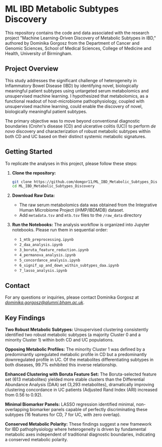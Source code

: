 # ML IBD Metabolic Subtypes Discovery

This repository contains the code and data associated with the research project "Machine Learning-Driven Discovery of Metabolic Subtypes in IBD," authored by Dominika Gorgosz from the Department of Cancer and Genomic Sciences, School of Medical Sciences, College of Medicine and Health, University of Birmingham.

## Project Overview

This study addresses the significant challenge of heterogeneity in Inflammatory Bowel Disease (IBD) by identifying novel, biologically meaningful patient subtypes using untargeted serum metabolomics and unsupervised machine learning. I hypothesized that metabolomics, as a functional readout of host-microbiome pathophysiology, coupled with unsupervised machine learning, could enable the discovery of novel, biologically meaningful patient subtypes.

The primary objective was to move beyond conventional diagnostic boundaries (Crohn's disease (CD) and ulcerative colitis (UC)) to perform *de novo* discovery and characterization of robust metabolic subtypes within both CD and UC based on their distinct systemic metabolic signatures.

## Getting Started

To replicate the analyses in this project, please follow these steps:

1.  **Clone the repository:**
    ```bash
    git clone https://github.com/domgor11/ML_IBD_Metabolic_Subtypes_Discovery.git
    cd ML_IBD_Metabolic_Subtypes_Discovery
    ```

3.  **Download Raw Data:** 
    * The raw serum metabolomics data was obtained from the Integrative Human Microbiome Project (iHMP/IBDMDB) dataset.
    * Add `metadata.tsv` and `mtb.tsv` files to the `/raw_data` directory

4.  **Run the Notebooks:**
    The analysis workflow is organized into Jupyter notebooks. Please run them in sequential order:
    * `1_mtb_preprocessing.ipynb`
    * `2_daa_analysis.ipynb`
    * `3_boruta_feature_reduction.ipynb`
    * `4_permanova_analysis.ipynb`
    * `5_concordance_analysis.ipynb`
    * `6_signif_up_and_down_within_subtypes_daa.ipynb`
    * `7_lasso_analysis.ipynb`

## Contact

For any questions or inquiries, please contact Dominika Gorgosz at *dominika.gorgosz@alumni.bham.ac.uk*.


## Key Findings

**Two Robust Metabolic Subtypes:** Unsupervised clustering consistently identified two robust metabolic subtypes (a majority Cluster 0 and a minority Cluster 1) within both CD and UC populations.

**Opposing Metabolic Profiles:** The minority Cluster 1 was defined by a predominantly upregulated metabolic profile in CD but a predominantly downregulated profile in UC. Of the metabolites differentiating subtypes in both diseases, 99.7% exhibited this inverse relationship.

**Enhanced Clustering with Boruta Feature Set:** The Boruta-selected feature set (613 metabolites) yielded more stable clusters than the Differential Abundance Analysis (DAA) set (3,293 metabolites), dramatically improving clustering concordance in UC patients (Adjusted Rand Index (ARI) increased from 0.56 to 0.92).

**Minimal Biomarker Panels:** LASSO regression identified minimal, non-overlapping biomarker panels capable of perfectly discriminating these subtypes (16 features for CD, 7 for UC, with zero overlap).

**Conserved Metabolic Polarity:** These findings suggest a new framework for IBD pathophysiology where heterogeneity is driven by fundamental metabolic axes independent of traditional diagnostic boundaries, indicating a conserved metabolic polarity.

